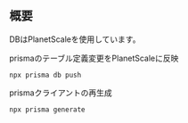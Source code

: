## 概要
DBはPlanetScaleを使用しています。

prismaのテーブル定義変更をPlanetScaleに反映

```shell
npx prisma db push
```

prismaクライアントの再生成

```shell
npx prisma generate
```


